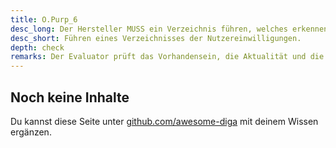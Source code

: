 ```yaml
---
title: O.Purp_6
desc_long: Der Hersteller MUSS ein Verzeichnis führen, welches erkennen lässt, welche Nutzer-einwilligungen vorliegen. Der nutzerspezifische Teil des Verzeichnisses MUSS für den Nutzer automatisiert einsehbar sein. Es SOLL eine Historie dieses Verzeichnisses angefordert werden können.
desc_short: Führen eines Verzeichnisses der Nutzereinwilligungen.     
depth: check
remarks: Der Evaluator prüft das Vorhandensein, die Aktualität und die Vollständigkeit des Verzeichnisses. Darüber hinaus prüft er, ob eine Historie dieses Verzeichnisses angefordert werden kann.
---
```


## Noch keine Inhalte

Du kannst diese Seite unter [github.com/awesome-diga](https://github.com/awesome-diga/tr-faq) mit deinem Wissen ergänzen.
